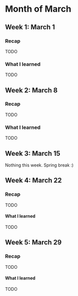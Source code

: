 # Month of March

## Week 1: March 1

### Recap

TODO

### What I learned

TODO

## Week 2: March 8

### Recap

TODO

### What I learned

TODO

## Week 3: March 15

Nothing this week. Spring break :)

## Week 4: March 22

### Recap

TODO

#### What I learned

TODO

## Week 5: March 29

### Recap

TODO

#### What I learned

TODO

